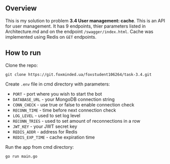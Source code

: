 ## Overview

This is my solution to problem **3.4 User management: cache**. This is an API for user management. It has 9 endpoints, thier parameters listed in Architecture.md and on the endpoint `/swagger/index.html`. Cache was implemented using Redis on `GET` endpoints.

## How to run

Clone the repo: 

    git clone https://git.foxminded.ua/foxstudent106264/task-3.4.git

Create `.env` file in cmd directory with parameters: 
- `PORT` - port where you wish to start the bot
- `DATABASE_URL` - your MongoDB connection string
- `CONN_CHECK` - use true or false to enable connection check
- `RECONN_TIME` - time before next connection check
- `LOG_LEVEL` - used to set log level
- `RECONN_TRIES` - used to set amount of reconnections in a row
- `JWT_KEY` - your JWT secret key
- `REDIS_ADDR` - address for Redis
- `REDIS_EXP_TIME` - cache expiration time 

Run the app from cmd directory:

    go run main.go
